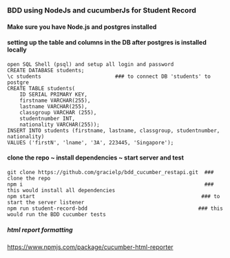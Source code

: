 ### BDD using NodeJs and cucumberJs for Student Record
#### Make sure you have Node.js and postgres installed

#### setting up the table and columns in the DB after postgres is installed locally 
```
open SQL Shell (psql) and setup all login and password
CREATE DATABASE students;
\c students                        ### to connect DB 'students' to postgre 
CREATE TABLE students(
    ID SERIAL PRIMARY KEY,
    firstname VARCHAR(255),
    lastname VARCHAR(255),
    classgroup VARCHAR (255),
    studentnumber INT,
    nationality VARCHAR(255));
INSERT INTO students (firstname, lastname, classgroup, studentnumber, nationality)
VALUES ('firstN', 'lname', '3A', 223445, 'Singapore');
```

#### clone the repo ~ install dependencies ~ start server and test
```
git clone https://github.com/gracielp/bdd_cucumber_restapi.git  ### clone the repo
npm i                                                           ### this would install all dependencies
npm start                                                      ### to start the server listener
npm run student-record-bdd                                    ### this would run the BDD cucumber tests
```


##### html report formatting 
https://www.npmjs.com/package/cucumber-html-reporter